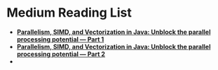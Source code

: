 # Medium Reading List

- **[Parallelism, SIMD, and Vectorization in Java: Unblock the parallel processing potential — Part 1](https://medium.com/@abhi.kul1989/parallelism-simd-and-vectorization-in-java-unblock-the-parallel-processing-potential-part-1-1f3e0d0a56b5)**
- **[Parallelism, SIMD, and Vectorization in Java: Unblock the parallel processing potential — Part 2](https://medium.com/@abhi.kul1989/parallelism-simd-and-vectorization-in-java-unblock-the-parallel-processing-potential-part-2-158f50b1eac5)**
- 
